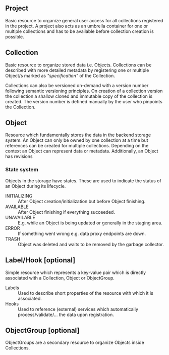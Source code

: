 ## Project

Basic resource to organize general user access for all collections registered in the project.
A project also acts as an umbrella container for one or multiple collections and has to be available before collection creation is possible.

## Collection

Basic resource to organize stored data i.e. Objects.
Collections can be described with more detailed metadata by registering one or multiple Object/s marked as _"specification"_ of the Collection.

Collections can also be versioned on-demand with a version number following semantic versioning principles.
On creation of a collection version the collection a shallow cloned and immutable copy of the collection is created.
The version number is defined manually by the user who pinpoints the Collection.

## Object

Resource which fundamentally stores the data in the backend storage system.
An Object can only be owned by one collection at a time but references can be created for multiple collections.
Depending on the context an Object can represent data or metadata.
Additionally, an Object has revisions

### State system

Objects in the storage have states.
These are used to indicate the status of an Object during its lifecycle.

<dl>
  <dt>INITIALIZING</dt>
  <dd>After Object creation/initialization but before Object finishing.</dd>

  <dt>AVAILABLE</dt>
  <dd>After Object finishing if everything succeeded.</dd>

  <dt>UNAVAILABLE</dt>
  <dd>E.g. while an Object is being updated or generally in the staging area.</dd>

  <dt>ERROR</dt>
  <dd>If something went wrong e.g. data proxy endpoints are down.</dd>

  <dt>TRASH</dt>
  <dd>Object was deleted and waits to be removed by the garbage collector.</dd>
</dl>

## Label/Hook [optional]

Simple resource which represents a key-value pair which is directly associated with a Collection, Object or ObjectGroup.

<dl>
  <dt>Labels</dt>
  <dd>Used to describe short properties of the resource with which it is associated.</dd>

  <dt>Hooks</dt>
  <dd>Used to reference (external) services which automatically process/validate/... the data upon registration.</dd>
</dl>

## ObjectGroup [optional]

ObjectGroups are a secondary resource to organize Objects inside Collections.
